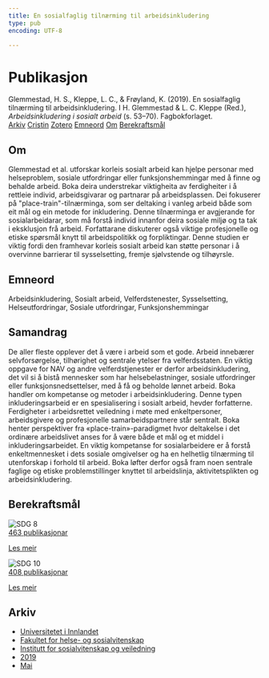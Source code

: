```yaml
---
title: En sosialfaglig tilnærming til arbeidsinkludering
type: pub
encoding: UTF-8

---
```

<h1>Publikasjon</h1>
<article id="csl-bib-container-B97TUVHC" class="csl-bib-container">
  <div class="csl-bib-body"> <div class="csl-entry">Glemmestad, H. S., Kleppe, L. C., &#38; Frøyland, K. (2019). En sosialfaglig tilnærming til arbeidsinkludering. I H. Glemmestad &#38; L. C. Kleppe (Red.), <i>Arbeidsinkludering i sosialt arbeid</i> (s. 53–70). Fagbokforlaget.</div> </div>
  <div class="csl-bib-buttons">
    <a href="#taxonomy-article-B97TUVHC" alt="archive" class="csl-bib-button">Arkiv</a>
    <a href="https://app.cristin.no/results/show.jsf?id=1698220" alt="Cristin" class="csl-bib-button">Cristin</a>
    <a href="http://zotero.org/groups/5881554/items/B97TUVHC" alt="Zotero" class="csl-bib-button">Zotero</a>
    <a href="#keywords-article-B97TUVHC" alt="keywords" class="csl-bib-button">Emneord</a>
    <a href="#about-article-B97TUVHC" alt="about_pub" class="csl-bib-button">Om</a>
    <a href="#sdg-article-B97TUVHC" alt="sdg" class="csl-bib-button">Berekraftsmål</a>
  </div>
  <div id="csl-bib-meta-container-B97TUVHC"></div>
</article>
<div id="csl-bib-meta-B97TUVHC" class="csl-bib-meta">
  <article id="about-article-B97TUVHC" class="about_pub-article">
    <h1>Om</h1>
    Glemmestad et al. utforskar korleis sosialt arbeid kan hjelpe personar med helseproblem, sosiale utfordringar eller funksjonshemmingar med å finne og behalde arbeid. Boka deira understrekar viktigheita av ferdigheiter i å rettleie individ, arbeidsgivarar og partnarar på arbeidsplassen. Dei fokuserer på "place-train"-tilnærminga, som ser deltaking i vanleg arbeid både som eit mål og ein metode for inkludering. Denne tilnærminga er avgjerande for sosialarbeidarar, som må forstå individ innanfor deira sosiale miljø og ta tak i eksklusjon frå arbeid. Forfattarane diskuterer også viktige profesjonelle og etiske spørsmål knytt til arbeidspolitikk og forpliktingar. Denne studien er viktig fordi den framhevar korleis sosialt arbeid kan støtte personar i å overvinne barrierar til sysselsetting, fremje sjølvstende og tilhøyrsle.
  </article>
  <article id="keywords-article-B97TUVHC" class="keywords-article">
    <h1>Emneord</h1>
    Arbeidsinkludering, Sosialt arbeid, Velferdstenester, Sysselsetting, Helseutfordringar, Sosiale utfordringar, Funksjonshemmingar
  </article>
  <article id="abstract-article-B97TUVHC" class="abstract-article">
    <h1>Samandrag</h1>
    De aller fleste opplever det å være i arbeid som et gode. Arbeid innebærer selvforsørgelse, tilhørighet og sentrale ytelser fra velferdsstaten. En viktig oppgave for NAV og andre velferdstjenester er derfor arbeidsinkludering, det vil si å bistå mennesker som har helsebelastninger, sosiale utfordringer eller funksjonsnedsettelser, med å få og beholde lønnet arbeid. Boka handler om kompetanse og metoder i arbeidsinkludering. Denne typen inkluderingsarbeid er en spesialisering i sosialt arbeid, hevder forfatterne. Ferdigheter i arbeidsrettet veiledning i møte med enkeltpersoner, arbeidsgivere og profesjonelle samarbeidspartnere står sentralt. Boka henter perspektiver fra «place-train»-paradigmet hvor deltakelse i det ordinære arbeidslivet anses for å være både et mål og et middel i inkluderingsarbeidet. En viktig kompetanse for sosialarbeidere er å forstå enkeltmennesket i dets sosiale omgivelser og ha en helhetlig tilnærming til utenforskap i forhold til arbeid. Boka løfter derfor også fram noen sentrale faglige og etiske problemstillinger knyttet til arbeidslinja, aktivitetsplikten og arbeidsinkludering.
  </article>
  <article id="sdg-article-B97TUVHC" class="sdg-article">
    <h1>Berekraftsmål</h1>
    <div class="sdg-container"><div id="sdg8" class="sdg">
        <img src="{{< params subfolder >}}images/sdg/sdg08_nn.png" class="image" alt="SDG 8">
        <div class="sdg-overlay">
          <a href="{{< params subfolder >}}nn/archive/?sdg=8#archive" class="sdg-publication-count"><span>463</span> publikasjonar</a>
          <p><a href="https://fn.no/om-fn/fns-baerekraftsmaal/anstendig-arbeid-og-oekonomisk-vekst?lang=nno-NO" class="sdg-read-more">Les meir</a></p>
        </div>
      </div> <div id="sdg10" class="sdg">
        <img src="{{< params subfolder >}}images/sdg/sdg10_nn.png" class="image" alt="SDG 10">
        <div class="sdg-overlay">
          <a href="{{< params subfolder >}}nn/archive/?sdg=10#archive" class="sdg-publication-count"><span>408</span> publikasjonar</a>
          <p><a href="https://fn.no/om-fn/fns-baerekraftsmaal/mindre-ulikhet?lang=nno-NO" class="sdg-read-more">Les meir</a></p>
        </div>
      </div></div>
  </article>
  <article id="taxonomy-article-B97TUVHC" class="taxonomy-article">
    <h1>Arkiv</h1>
    <ul>
      <li><a href="{{< params subfolder >}}nn/archive/?key=3DCRN523">Universitetet i Innlandet</a></li>
      <li><a href="{{< params subfolder >}}nn/archive/?key=IDKFS3MX">Fakultet for helse- og sosialvitenskap</a></li>
      <li><a href="{{< params subfolder >}}nn/archive/?key=CU4VFGCV">Institutt for sosialvitenskap og veiledning</a></li>
      <li><a href="{{< params subfolder >}}nn/archive/?key=SIJIUZDU">2019</a></li>
      <li><a href="{{< params subfolder >}}nn/archive/?key=W6SUG4BM">Mai</a></li>
    </ul>
  </article>
</div>
